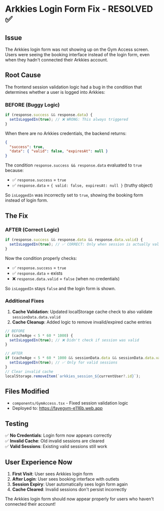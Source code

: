 # Arkkies Login Form Fix - RESOLVED ✅

## Issue
The Arkkies login form was not showing up on the Gym Access screen. Users were seeing the booking interface instead of the login form, even when they hadn't connected their Arkkies account.

## Root Cause
The frontend session validation logic had a bug in the condition that determines whether a user is logged into Arkkies:

### BEFORE (Buggy Logic)
```typescript
if (response.success && response.data) {
  setIsLoggedIn(true); // ❌ WRONG: This always triggered
}
```

When there are no Arkkies credentials, the backend returns:
```json
{
  "success": true,
  "data": { "valid": false, "expiresAt": null }
}
```

The condition `response.success && response.data` evaluated to `true` because:
- ✅ `response.success` = `true` 
- ✅ `response.data` = `{ valid: false, expiresAt: null }` (truthy object)

So `isLoggedIn` was incorrectly set to `true`, showing the booking form instead of login form.

## The Fix

### AFTER (Correct Logic)
```typescript
if (response.success && response.data && response.data.valid) {
  setIsLoggedIn(true); // ✅ CORRECT: Only when session is actually valid
}
```

Now the condition properly checks:
- ✅ `response.success` = `true`
- ✅ `response.data` = exists 
- ❌ `response.data.valid` = `false` (when no credentials)

So `isLoggedIn` stays `false` and the login form is shown.

### Additional Fixes

1. **Cache Validation**: Updated localStorage cache check to also validate `sessionData.data.valid`
2. **Cache Cleanup**: Added logic to remove invalid/expired cache entries

```typescript
// BEFORE
if (cacheAge < 5 * 60 * 1000) {
  setIsLoggedIn(true); // ❌ Didn't check if session was valid
}

// AFTER  
if (cacheAge < 5 * 60 * 1000 && sessionData.data && sessionData.data.valid) {
  setIsLoggedIn(true); // ✅ Only for valid sessions
}
// Clear invalid cache
localStorage.removeItem(`arkkies_session_${currentUser?.id}`);
```

## Files Modified
- `components/GymAccess.tsx` - Fixed session validation logic
- Deployed to: https://fayegym-e116b.web.app

## Testing
✅ **No Credentials**: Login form now appears correctly  
✅ **Invalid Cache**: Old invalid sessions are cleared  
✅ **Valid Sessions**: Existing valid sessions still work  

## User Experience Now
1. **First Visit**: User sees Arkkies login form
2. **After Login**: User sees booking interface with outlets
3. **Session Expiry**: User automatically sees login form again
4. **Cache Cleared**: Invalid sessions don't persist incorrectly

The Arkkies login form should now appear properly for users who haven't connected their account!